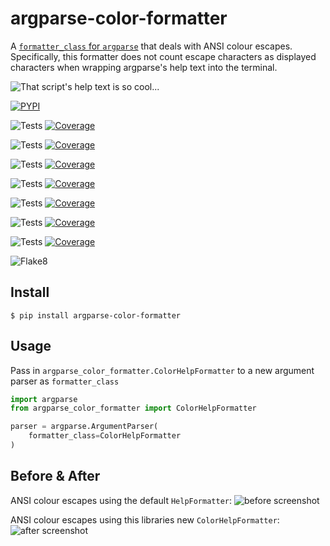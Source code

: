 # argparse-color-formatter
A [`formatter_class` for `argparse`](https://docs.python.org/3/library/argparse.html#formatter-class) that deals with ANSI colour escapes. Specifically, this formatter does not count escape characters as displayed characters when wrapping argparse's help text into the terminal.

![That script's help text is so cool...](https://docs.arrai-dev.com/argparse-color-formatter/readme/acf.png "That script's help text is so cool...")

[![PYPI](https://img.shields.io/pypi/v/argparse-color-formatter?style=for-the-badge)](https://pypi.org/project/argparse-color-formatter/)

![Tests](https://docs.arrai-dev.com/argparse-color-formatter/artifacts/main/python311.svg) [![Coverage](https://docs.arrai-dev.com/argparse-color-formatter/artifacts/main/python311.coverage.svg)](https://docs.arrai-dev.com/argparse-color-formatter/artifacts/main/htmlcov_python311/)

![Tests](https://docs.arrai-dev.com/argparse-color-formatter/artifacts/main/python310.svg) [![Coverage](https://docs.arrai-dev.com/argparse-color-formatter/artifacts/main/python310.coverage.svg)](https://docs.arrai-dev.com/argparse-color-formatter/artifacts/main/htmlcov_python310/)

![Tests](https://docs.arrai-dev.com/argparse-color-formatter/artifacts/main/python39.svg) [![Coverage](https://docs.arrai-dev.com/argparse-color-formatter/artifacts/main/python39.coverage.svg)](https://docs.arrai-dev.com/argparse-color-formatter/artifacts/main/htmlcov_python39/)

![Tests](https://docs.arrai-dev.com/argparse-color-formatter/artifacts/main/python38.svg) [![Coverage](https://docs.arrai-dev.com/argparse-color-formatter/artifacts/main/python38.coverage.svg)](https://docs.arrai-dev.com/argparse-color-formatter/artifacts/main/htmlcov_python38/)

![Tests](https://docs.arrai-dev.com/argparse-color-formatter/artifacts/main/python37.svg) [![Coverage](https://docs.arrai-dev.com/argparse-color-formatter/artifacts/main/python37.coverage.svg)](https://docs.arrai-dev.com/argparse-color-formatter/artifacts/main/htmlcov_python37/)

![Tests](https://docs.arrai-dev.com/argparse-color-formatter/artifacts/main/python36.svg) [![Coverage](https://docs.arrai-dev.com/argparse-color-formatter/artifacts/main/python36.coverage.svg)](https://docs.arrai-dev.com/argparse-color-formatter/artifacts/main/htmlcov_python36/)

![Tests](https://docs.arrai-dev.com/argparse-color-formatter/artifacts/main/python27.svg) [![Coverage](https://docs.arrai-dev.com/argparse-color-formatter/artifacts/main/python27.coverage.svg)](https://docs.arrai-dev.com/argparse-color-formatter/artifacts/main/htmlcov_python27/)

![Flake8](https://docs.arrai-dev.com/argparse-color-formatter/artifacts/main/flake8.svg)

## Install

```shell
$ pip install argparse-color-formatter
```

## Usage

Pass in `argparse_color_formatter.ColorHelpFormatter` to a new argument parser as `formatter_class`

```python
import argparse
from argparse_color_formatter import ColorHelpFormatter

parser = argparse.ArgumentParser(
    formatter_class=ColorHelpFormatter
)
```

## Before & After
ANSI colour escapes using the default `HelpFormatter`:
![before screenshot](https://docs.arrai-dev.com/argparse-color-formatter/readme/before.png)

ANSI colour escapes using this libraries new `ColorHelpFormatter`:
![after screenshot](https://docs.arrai-dev.com/argparse-color-formatter/readme/after.png)
